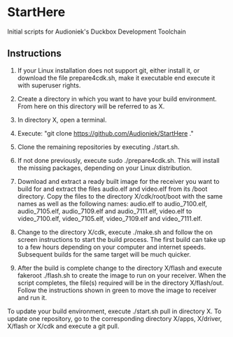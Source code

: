 StartHere
=========

Initial scripts for Audioniek's Duckbox Development Toolchain 

Instructions
------------

1. If your Linux installation does not support git, either install it, or
   download the file prepare4cdk.sh, make it executable end execute it
   with superuser rights.

2. Create a directory in which you want to have your build environment.
   From here on this directory will be referred to as X. 

3. In directory X, open a terminal.

4. Execute: "git clone https://github.com/Audioniek/StartHere ."

5. Clone the remaining repositories by executing ./start.sh.

6. If not done previously, execute sudo ./prepare4cdk.sh. This will install
   the missing packages, depending on your Linux distribution.

7. Download and extract a ready built image for the receiver you want
   to build for and extract the files audio.elf and video.elf from its
   /boot directory. Copy the files to the directory X/cdk/root/boot
   with the same names as well as the following names:
   audio.elf to audio_7100.elf, audio_7105.elf, audio_7109.elf and audio_7111.elf,
   video.elf to video_7100.elf, video_7105.elf, video_7109.elf and video_7111.elf.

8. Change to the directory X/cdk, execute ./make.sh and follow the
   on screen instructions to start the build process.
   The first build can take up to a few hours depending on your
   computer and internet speeds. Subsequent builds for the same
   target will be much quicker.

9. After the build is complete change to the directory X/flash and
   execute fakeroot ./flash.sh to create the image to run on your
   receiver. When the script completes, the file(s) required will be
   in the directory X/flash/out. Follow the instructions shown in
   green to move the image to receiver and run it.

To update your build environment, execute ./start.sh pull in
directory X. To update one repository, go to the corresponding directory
X/apps, X/driver, X/flash or X/cdk and execute a git pull.

